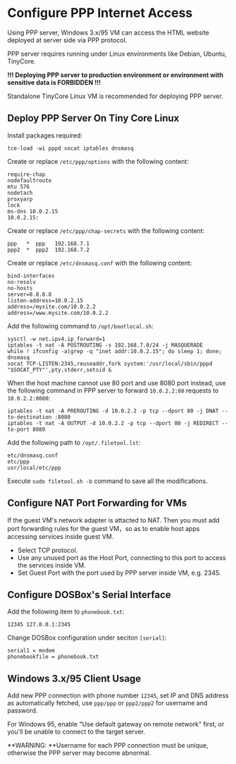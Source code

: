 Configure PPP Internet Access
=============================

Using PPP server, Windows 3.x/95 VM can access the HTML website deployed at server side via PPP protocol.

PPP server requires running under Linux environments like Debian, Ubuntu, TinyCore.

**!!! Deploying PPP server to production environment or environment with sensitive data is FORBIDDEN !!!**

Standalone TinyCore Linux VM is recommended for deploying PPP server.

Deploy PPP Server On Tiny Core Linux
------------------------------------

Install packages required:

	tce-load -wi pppd socat iptables dnsmasq

Create or replace `/etc/ppp/options` with the following content:

	require-chap
	nodefaultroute
	mtu 576
	nodetach
	proxyarp
	lock
	ms-dns 10.0.2.15
	10.0.2.15:

Create or replace `/etc/ppp/chap-secrets` with the following content:

	ppp   *  ppp   192.168.7.1
	ppp2  *  ppp2  192.168.7.2

Create or replace `/etc/dnsmasq.conf` with the following content:

	bind-interfaces
	no-resolv
	no-hosts
	server=8.8.8.8
	listen-address=10.0.2.15
	address=/mysite.com/10.0.2.2
	address=/www.mysite.com/10.0.2.2

Add the following command to `/opt/bootlocal.sh`:

	sysctl -w net.ipv4.ip_forward=1
	iptables -t nat -A POSTROUTING -s 192.168.7.0/24 -j MASQUERADE
	while ! ifconfig -a|grep -q "inet addr:10.0.2.15"; do sleep 1; done;
	dnsmasq
	socat TCP-LISTEN:2345,reuseaddr,fork system:'/usr/local/sbin/pppd "$SOCAT_PTY"',pty,stderr,setsid &

When the host machine cannot use 80 port and use 8080 port instead, use the following command in PPP server to forward `10.0.2.2:80` requests to `10.0.2.2:8080`:

	iptables -t nat -A PREROUTING -d 10.0.2.2 -p tcp --dport 80 -j DNAT --to-destination :8080
	iptables -t nat -A OUTPUT -d 10.0.2.2 -p tcp --dport 80 -j REDIRECT --to-port 8080

Add the following path to `/opt/.filetool.lst`:

	etc/dnsmasq.conf
	etc/ppp
	usr/local/etc/ppp

Execute `sudo filetool.sh -b` command to save all the modifications.

Configure NAT Port Forwarding for VMs
-------------------------------------

If the guest VM's network adapter is attacted to NAT. Then you must add port forwarding rules for the guest VM，so as to enable host apps accessing services inside guest VM.

* Select TCP protocol.
* Use any unused port as the Host Port, connecting to this port to access the services inside VM.
* Set Guest Port with the port used by PPP server inside VM, e.g. 2345.

Configure DOSBox's Serial Interface
-----------------------------------

Add the following item to `phonebook.txt`:

	12345 127.0.0.1:2345

Change DOSBox configuration under seciton `[serial]`:

	serial1 = modem
	phonebookfile = phonebook.txt

Windows 3.x/95 Client Usage
---------------------------

Add new PPP connection with phone number `12345`, set IP and DNS address as automatically fetched, use `ppp/ppp` or `ppp2/ppp2` for username and password.

For Windows 95, enable "Use default gateway on remote network" first, or you'll be unable to connect to the target server.

**WARNING: **Username for each PPP connection must be unique, otherwise the PPP server may become abnormal.

